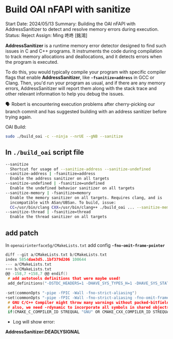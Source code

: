 # Build OAI nFAPI with sanitize

Start Date: 2024/05/13
Summary: Building the OAI nFAPI with AddressSanitizer to detect and resolve memory errors during execution.
Status: Reject
Assign: Ming 咚咚 [銘鴻]

**AddressSanitizer** is a runtime memory error detector designed to find such issues in C and C++ programs. It instruments the code during compilation to track memory allocations and deallocations, and it detects errors when the program is executed.

To do this, you would typically compile your program with specific compiler flags that enable **AddressSanitizer**, like **`-fsanitize=address`** in GCC or Clang. Then, you'd run your program as usual, and if there are any memory errors, AddressSanitizer will report them along with the stack trace and other relevant information to help you debug the issues.

<aside>
🗣 Robert is encountering execution problems after cherry-picking our branch commit and has suggested building with an address sanitizer before trying again.

</aside>

OAI Build:

```bash
sudo ./build_oai -c --ninja --nrUE --gNB --sanitize
```

## In `./build_oai` script file

```bash
--sanitize
  Shortcut for usage of --sanitize-address --sanitize-undefined
--sanitize-address | -fsanitize=address
  Enable the address sanitizer on all targets
--sanitize-undefined | -fsanitize=undefined
  Enable the undefined behavior sanitizer on all targets
--sanitize-memory | -fsanitize=memory
  Enable the memory sanitizer on all targets. Requires clang, and is
  incompatible with ASan/UBSan. To build, issue:
  CC=/usr/bin/clang CXX=/usr/bin/clang++ ./build_oai ... --sanitize-memory
--sanitize-thread | -fsanitize=thread
  Enable the thread sanitizer on all targets
```

## add patch

In `openairinterface5g/CMakeLists.txt` add config **`-fno-omit-frame-pointer`** 

```c
diff --git a/CMakeLists.txt b/CMakeLists.txt
index 5854dae3d5..1bf379d206 100644
--- a/CMakeLists.txt
+++ b/CMakeLists.txt
@@ -158,7 +158,7 @@ endif()
 # add autotools definitions that were maybe used!
 add_definitions("-DSTDC_HEADERS=1 -DHAVE_SYS_TYPES_H=1 -DHAVE_SYS_STAT_H=1 -DHAVE_STDLIB_H=1 -DHAVE_STRING_H=1 -DHAVE_MEMORY_H=1 -DHAVE_STRINGS_H=1 -DHAVE_INTTYPES_H=1 -DHAVE_STDINT_H=1 -DHAVE_UNISTD_H=1 -DHAVE_FCNTL_H=1 -DHAVE_ARPA_INET_H=1 -DHAVE_SYS_TIME_H=1 -DHAVE_SYS_SOCKET_H=1 -DHAVE_STRERROR=1 -DHAVE_SOCKET=1 -DHAVE_MEMSET=1 -DHAVE_GETTIMEOFDAY=1 -DHAVE_STDLIB_H=1 -DHAVE_MALLOC=1 -DHAVE_LIBSCTP")
 
-set(commonOpts "-pipe -fPIC -Wall -fno-strict-aliasing")
+set(commonOpts "-pipe -fPIC -Wall -fno-strict-aliasing -fno-omit-frame-pointer")
 # GNU C/C++ Compiler might throw many warnings without packed-bitfield-compat, see man page
 # also, we need -rdynamic to incorporate all symbols in shared objects, again, see man page
 if(CMAKE_C_COMPILER_ID STREQUAL "GNU" OR CMAKE_CXX_COMPILER_ID STREQUAL "GNU")
```

- Log will show error:

**AddressSanitizer:DEADLYSIGNAL**